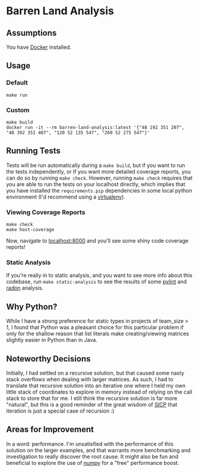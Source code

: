 # Barren Land Analysis

## Assumptions
You have [Docker](https://store.docker.com/search?type=edition&offering=community) installed.

## Usage
### Default
```
make run
```

### Custom
```
make build
docker run -it --rm barren-land-analysis:latest '{"48 192 351 207", "48 392 351 407", "120 52 135 547", "260 52 275 547"}'
```

## Running Tests
Tests will be run automatically during a `make build`, but if you want to run the tests independently, or if you want more detailed coverage reports, you can do so by running `make check`. However, running `make check` requires that you are able to run the tests on your localhost directly, which implies that you have installed the `requirements.pip` dependencies in some local python environment (I'd recommend using a [virtualenv](https://virtualenv.pypa.io/en/stable/)).

### Viewing Coverage Reports
```
make check
make host-coverage
```
Now, navigate to [localhost:8000](http://localhost:8000) and you'll see some shiny code coverage reports!

### Static Analysis
If you're really in to static analysis, and you want to see more info about this codebase, run `make static-analysis` to see the results of some [pylint](https://www.pylint.org) and [radon](https://radon.readthedocs.io/en/latest/) analysis.

## Why Python?
While I have a strong preference for static types in projects of team_size > 1, I found that Python was a pleasant choice for this particular problem if only for the shallow reason that list literals make creating/viewing matrices slightly easier in Python than in Java.

## Noteworthy Decisions
Initially, I had settled on a recursive solution, but that caused some nasty stack overflows when dealing with larger matrices. As such, I had to translate that recursive solution into an iterative one where I held my own little stack of coordinates to explore in memory instead of relying on the call stack to store that for me. I still think the recursive solution is far more "natural", but this is a good reminder of the great wisdom of [SICP](https://mitpress.mit.edu/sites/default/files/sicp/full-text/book/book-Z-H-4.html#_toc_start) that iteration is just a special case of recursion :)

## Areas for Improvement
In a word: performance. I'm unsatisfied with the performance of this solution on the larger examples, and that warrants more benchmarking and investigation to really discover the root cause. It might also be fun and beneficial to explore the use of [numpy](http://www.numpy.org) for a "free" performance boost.
